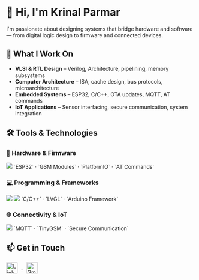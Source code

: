 # 👋 Hi, I'm Krinal Parmar

I'm passionate about designing systems that bridge hardware and software — from digital logic design to firmware and connected devices.

## 🧠 What I Work On

- **VLSI & RTL Design** – Verilog, Architecture, pipelining, memory subsystems  
- **Computer Architecture** – ISA, cache design, bus protocols, microarchitecture  
- **Embedded Systems** – ESP32, C/C++, OTA updates, MQTT, AT commands  
- **IoT Applications** – Sensor interfacing, secure communication, system integration  

## 🛠️ Tools & Technologies

### 🔧 Hardware & Firmware
<img src="https://img.shields.io/badge/-Verilog-000?style=for-the-badge&logo=verilog&logoColor=white"/>  
`ESP32` · `GSM Modules` · `PlatformIO` · `AT Commands`

### 💻 Programming & Frameworks
<img src="https://img.shields.io/badge/-C++-00599C?style=for-the-badge&logo=c%2B%2B&logoColor=white"/>
<img src="https://img.shields.io/badge/-LVGL-8B5CF6?style=for-the-badge&logo=lvgl&logoColor=white"/>  
`C/C++` · `LVGL` · `Arduino Framework`

### 🌐 Connectivity & IoT
<img src="https://img.shields.io/badge/-MQTT-FF9900?style=for-the-badge&logo=mqtt&logoColor=white"/>  
`MQTT` · `TinyGSM` · `Secure Communication`



## 📫 Get in Touch

<a href="https://www.linkedin.com/in/krinal-parmar-75a069249/" target="_blank">
  <img src="https://cdn.jsdelivr.net/gh/devicons/devicon/icons/linkedin/linkedin-original.svg" alt="LinkedIn" width="30" style="vertical-align:middle; margin-right:10px;" />
</a>

<a href="mailto:krinal.nileshparmar@gmail.com">
  <img src="https://upload.wikimedia.org/wikipedia/commons/4/4e/Gmail_Icon.png" alt="Gmail" width="30" style="vertical-align:middle; margin-left:10px;" />
</a>
